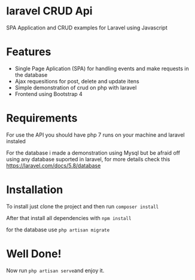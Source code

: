 # laravel CRUD Api
SPA Application and CRUD examples for Laravel using Javascript

# Features
- Single Page Aplication (SPA) for handling events and make requests in the database
- Ajax requesitions for post, delete and update itens
- Simple demonstration of crud on php with laravel
- Frontend using Bootstrap 4

# Requirements
For use the API you should have php 7 runs on your machine and laravel instaled

For the database i made a demonstration using Mysql but be afraid off using any database suported in laravel, for more details check this https://laravel.com/docs/5.8/database

# Installation
To install just clone the project and then run `composer install` 

After that install all dependencies with `npm install` 

for the database use `php artisan migrate`

# Well Done!

Now run `php artisan serve`and enjoy it.
